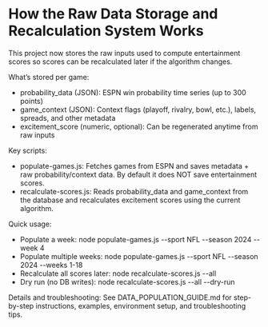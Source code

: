 # How the Raw Data Storage and Recalculation System Works

This project now stores the raw inputs used to compute entertainment scores so scores can be recalculated later if the algorithm changes.

What’s stored per game:
- probability_data (JSON): ESPN win probability time series (up to 300 points)
- game_context (JSON): Context flags (playoff, rivalry, bowl, etc.), labels, spreads, and other metadata
- excitement_score (numeric, optional): Can be regenerated anytime from raw inputs

Key scripts:
- populate-games.js: Fetches games from ESPN and saves metadata + raw probability/context data. By default it does NOT save entertainment scores.
- recalculate-scores.js: Reads probability_data and game_context from the database and recalculates excitement scores using the current algorithm.

Quick usage:
- Populate a week: node populate-games.js --sport NFL --season 2024 --week 4
- Populate multiple weeks: node populate-games.js --sport NFL --season 2024 --weeks 1-18
- Recalculate all scores later: node recalculate-scores.js --all
- Dry run (no DB writes): node recalculate-scores.js --all --dry-run

Details and troubleshooting:
See DATA_POPULATION_GUIDE.md for step-by-step instructions, examples, environment setup, and troubleshooting tips.
